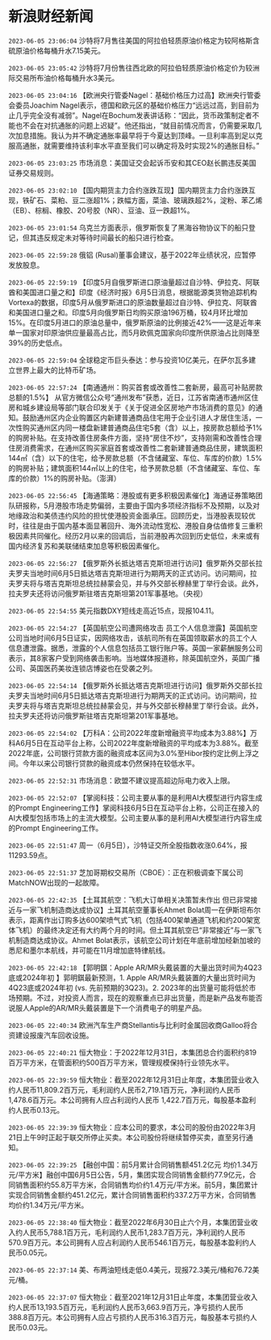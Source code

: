 # 新浪财经新闻
`2023-06-05 23:06:04` 沙特将7月售往美国的阿拉伯轻质原油价格定为较阿格斯含硫原油价格每桶升水7.15美元。

`2023-06-05 23:05:42` 沙特将7月份售往西北欧的阿拉伯轻质原油价格定价为较洲际交易所布油价格每桶升水3美元。

`2023-06-05 23:04:16` 【欧洲央行管委Nagel：基础价格压力过高】欧洲央行管委会委员Joachim Nagel表示，德国和欧元区的基础价格压力“远远过高，到目前为止几乎完全没有减弱”。Nagel在Bochum发表讲话称：“因此，货币政策制定者不能也不会在对抗通胀的问题上迟疑”。他还指出，“就目前情况而言，仍需要采取几次加息措施。我认为并不确定通胀率最早将于今夏达到顶峰。一旦利率高到足以克服高通胀，就需要维持该利率水平直至我们可以确定将及时实现2%的通胀目标。”

`2023-06-05 23:03:25` 市场消息：美国证交会起诉币安和其CEO赵长鹏违反美国证券交易规则。

`2023-06-05 23:02:10` 【国内期货主力合约涨跌互现】国内期货主力合约涨跌互现，铁矿石、菜粕、豆二涨超1%；跌幅方面，菜油、玻璃跌超2%，淀粉、苯乙烯（EB）、棕榈、橡胶、20号胶（NR）、豆油、豆一跌超1%。

`2023-06-05 23:01:54` 乌克兰方面表示，俄罗斯恢复了黑海谷物协议下的船只登记，但其违反规定未对等待时间最长的船只进行检查。

`2023-06-05 22:59:28` 俄铝 (Rusal)董事会建议，基于2022年业绩状况，应暂停发放股息。

`2023-06-05 22:59:19` 【印度5月自俄罗斯进口原油量超过自沙特、伊拉克、阿联酋和美国进口量之和】印度《经济时报》6月5日消息，根据能源类货物追踪机构Vortexa的数据，印度5月从俄罗斯进口的原油数量超过自沙特、伊拉克、阿联酋和美国进口量之和。印度5月向俄罗斯日均购买原油196万桶，较4月环比增加15%。在印度5月进口的原油总量中，俄罗斯原油的比例接近42%——这是近年来单一国家对印原油供应量最高占比，而5月欧佩克国家向印度所供原油占比则降至39%的历史低点。

`2023-06-05 22:59:04` 全球稳定币巨头泰达：参与投资10亿美元，在萨尔瓦多建立世界上最大的比特币矿场。

`2023-06-05 22:57:24` 【南通通州：购买首套或改善性二套新房，最高可补贴房款总额的1.5%】 从官方微信公众号“通州发布”获悉，近日，江苏省南通市通州区住房和城乡建设局等部门联合印发关于《关于促进全区房地产市场消费的意见》的通知。鼓励通州区内企业购置区内新建普通商品住宅用于企业引进人才居住生活，一次性购买通州区内同一楼盘新建普通商品住宅5套（含）以上，按房款总额给予1%的购房补贴。在支持改善住房条件方面，坚持“房住不炒”，支持刚需和改善性合理住房消费需求，在通州区购买家庭首套或改善性二套新建普通商品住房，建筑面积144㎡（含）以下的住宅，给予房款总额（不含储藏室、车位、车库的价款）1.5%的购房补贴；建筑面积144㎡以上的住宅，给予房款总额（不含储藏室、车位、车库的价款）1%的购房补贴。（澎湃）

`2023-06-05 22:56:45` 【海通策略：港股或有更多积极因素催化】海通证券策略团队研报称，5月港股市场走势偏弱，主要由于国内多项经济指标不及预期，以及对地缘政治和美债违约风险的担忧使港股资金面承压。回顾历史，当港股表现较优时，往往是由于国内基本面显著回升、海外流动性宽松、港股自身估值修复三重积极因素共同催化。经历2月以来的回调后，当前港股再次回到历史低位，未来或有国内经济复苏和美联储结束加息等积极因素催化。

`2023-06-05 22:56:27` 【俄罗斯外长抵达塔吉克斯坦进行访问】俄罗斯外交部长拉夫罗夫当地时间6月5日抵达塔吉克斯坦进行为期两天的正式访问。访问期间，拉夫罗夫将与塔吉克斯坦总统拉赫蒙会见，并与外交部长穆赫里丁举行会谈。此外，拉夫罗夫还将访问俄罗斯驻塔吉克斯坦第201军事基地。（央视）

`2023-06-05 22:54:55` 美元指数DXY短线走高近15点，现报104.11。

`2023-06-05 22:54:27`   【英国航空公司遭网络攻击 员工个人信息泄露】英国航空公司当地时间6月5日证实，因网络攻击，该航司所有在英国领取薪水的员工个人信息遭泄露。据悉，泄露的个人信息包括员工银行账户等。英国一家薪酬服务公司表示，其8家客户受到网络袭击影响。当地媒体报道称，除英国航空外，英国广播公司、英国医药美妆连锁店博姿也在受袭之列。

`2023-06-05 22:54:14`   【俄罗斯外长抵达塔吉克斯坦进行访问】俄罗斯外交部长拉夫罗夫当地时间6月5日抵达塔吉克斯坦进行为期两天的正式访问。访问期间，拉夫罗夫将与塔吉克斯坦总统拉赫蒙会见，并与外交部长穆赫里丁举行会谈。此外，拉夫罗夫还将访问俄罗斯驻塔吉克斯坦第201军事基地。

`2023-06-05 22:54:02` 【万科A：公司2022年度新增融资平均成本为3.88%】万科A6月5日在互动平台上称，公司2022年度新增融资的平均成本为3.88%。截至2022年底，公司银行贷款方面的融资成本区间为3.0%至Hibor按约定比例上浮之间。今年以来公司银行贷款的融资成本仍然保持在较低水平。

`2023-06-05 22:52:31` 市场消息：欧盟不建议提高超边际电力收入上限。

`2023-06-05 22:52:07` 【掌阅科技：公司主要从事的是利用AI大模型进行内容生成的Prompt Engineering工作】掌阅科技6月5日在互动平台上称，公司正在接入的AI大模型包括市场上的主流大模型。公司主要从事的是利用AI大模型进行内容生成的Prompt Engineering工作。

`2023-06-05 22:51:47` 周一（6月5日），沙特证交所全股指数收涨0.64%，报11293.59点。

`2023-06-05 22:51:37` 芝加哥期权交易所（CBOE）：正在积极调查下属公司MatchNOW出现的一起故障。

`2023-06-05 22:42:35`   【土耳其航空：飞机大订单相关决策暂未作出 但已非常接近与一家飞机制造商达成协议】土耳其航空董事长Ahmet Bolat周一在伊斯坦布尔表示，距离作出订购多达600架喷气式飞机（包括400架单通道飞机和约200架宽体飞机）的最终决定还有大约两个月的时间。但土耳其航空已“非常接近”与一家飞机制造商达成协议。Ahmet Bolat表示，该航空公司计划在年底前增加经新加坡的悉尼和墨尔本航线，并可能在11月增加底特律航线。

`2023-06-05 22:42:18` 【郭明錤：Apple AR/MR头戴装置的大量出货时间为4Q23底或2024年初 】郭明錤最新预测，1. Apple AR/MR头戴装置的大量出货时间为4Q23底或2024年初 (vs. 先前预期的3Q23)。2. 2023年的出货量可能将低於市场预期。不过，对投资人而言，现在的观察重点已非出货量，而是新产品发布能否说服人Apple的AR/MR头戴装置是下一个消费电子的明星产品。

`2023-06-05 22:40:34`   欧洲汽车生产商Stellantis与比利时金属回收商Galloo将合资建设报废汽车回收设施。

`2023-06-05 22:40:21` 恒大物业：于2022年12月31日，本集团总合约面积约819百万平方米，在管面积约500百万平方米，管理规模保持行业领先水平。

`2023-06-05 22:39:59` 恒大物业：截至2022年12月31日止年度，本集团营业收入约人民币11,809.2百万元，毛利润约人民币2,719.1百万元，净利润约人民币1,478.6百万元。本公司拥有人应占利润约人民币 1,422.7百万元，每股基本盈利约人民币0.13元。

`2023-06-05 22:39:39` 恒大物业：应本公司的要求，本公司的股份由2022年3月21日上午9时正起于联交所停止买卖。本公司股份将继续暂停买卖，直至另行通知。

`2023-06-05 22:39:25`   【融创中国：前5月累计合同销售额451.2亿元 均价1.34万元/平方米】融创中国6月5日公告，5月，集团实现合同销售金额约77.9亿元，合同销售面积约55.8万平方米，合同销售均价约1.4万元/平方米。前5月，集团累计实现合同销售金额约451.2亿元，累计合同销售面积约337.2万平方米，合同销售均价约1.34万元/平方米。

`2023-06-05 22:38:40` 恒大物业：截至2022年6月30日止六个月，本集团营业收入约人民币5,788.1百万元，毛利润约人民币1,283.7百万元，净利润约人民币570.9百万元。本公司拥有人应占利润约人民币546.1百万元，每股基本盈利约人民币0.05元。

`2023-06-05 22:37:14` 美、布两油短线走低0.4美元，现报72.3美元/桶和76.72美元/桶。

`2023-06-05 22:37:07` 恒大物业：截至2021年12月31日止年度，本集团营业收入约人民币13,193.5百万元，毛利润约人民币3,663.9百万元，净亏损约人民币388.8百万元。本公司拥有人应占亏损约人民币316.3百万元，每股基本亏损约人民币0.03元。

